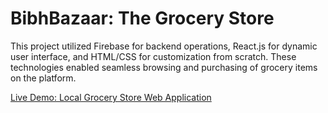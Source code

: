 



<h1> BibhBazaar: The Grocery Store </h1>
This project utilized Firebase for backend operations, React.js for dynamic user interface, and HTML/CSS for customization from scratch. These technologies enabled seamless browsing and purchasing of grocery items on the platform.

[Live Demo: Local Grocery Store Web Application](https://bibhbazaar-grocery-store.web.app/)
